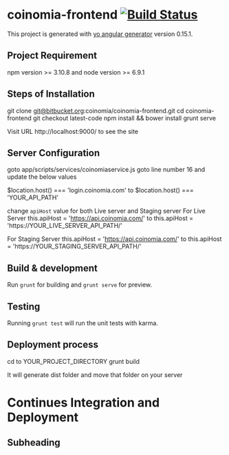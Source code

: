 # coinomia-frontend [![Build Status](https://drone.appfactory.in/api/badges/coinomia/coinomia-frontend/status.svg)](https://drone.appfactory.in/coinomia/coinomia-frontend)

This project is generated with [yo angular generator](https://github.com/yeoman/generator-angular)
version 0.15.1.

## Project Requirement
npm version >= 3.10.8 and node version >= 6.9.1

## Steps of Installation

git clone git@bitbucket.org:coinomia/coinomia-frontend.git
cd coinomia-frontend
git checkout latest-code
npm install && bower install
grunt serve

Visit URL http://localhost:9000/ to see the site


## Server Configuration
 goto app/scripts/services/coinomiaservice.js
 goto line number 16 and update the below values

 $location.host() === 'login.coinomia.com' to $location.host() === 'YOUR_API_PATH'

 change `apiHost` value for both Live server and Staging server
 For Live Server
 this.apiHost = 'https://api.coinomia.com/' to this.apiHost = 'https://YOUR_LIVE_SERVER_API_PATH/'

 For Staging Server
 this.apiHost = 'https://api.coinomia.com/' to this.apiHost = 'https://YOUR_STAGING_SERVER_API_PATH/'

    

## Build & development

Run `grunt` for building and `grunt serve` for preview.

## Testing

Running `grunt test` will run the unit tests with karma.


## Deployment process

cd to YOUR_PROJECT_DIRECTORY
grunt build

It will generate dist folder and move that folder on your server


# Continues Integration and Deployment

## Subheading




